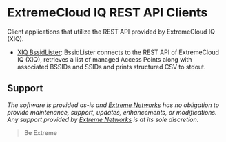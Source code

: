 # ExtremeCloud IQ REST API Clients

Client applications that utilize the REST API provided by ExtremeCloud IQ (XIQ).

* [XIQ BssidLister](BssidLister/README.md): BssidLister connects to the REST API of ExtremeCloud IQ (XIQ), retrieves a list of managed Access Points along with associated BSSIDs and SSIDs and prints structured CSV to stdout.

## Support

_The software is provided as-is and [Extreme Networks](http://www.extremenetworks.com/) has no obligation to provide maintenance, support, updates, enhancements, or modifications. Any support provided by [Extreme Networks](http://www.extremenetworks.com/) is at its sole discretion._

>Be Extreme
